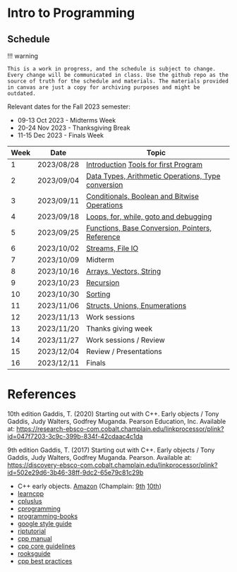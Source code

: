 # Intro to Programming

## Schedule

!!! warning
    
    This is a work in progress, and the schedule is subject to change. Every change will be communicated in class. Use the github repo as the source of truth for the schedule and materials. The materials provided in canvas are just a copy for archiving purposes and might be outdated.

Relevant dates for the Fall 2023 semester:
- 09-13 Oct 2023 - Midterms Week
- 20-24 Nov 2023 - Thanksgiving Break
- 11-15 Dec 2023 - Finals Week

| Week | Date       | Topic                                                                                     |
|------|------------|-------------------------------------------------------------------------------------------|
| 1    | 2023/08/28 | [Introduction](01-introduction/README.md) [Tools for first Program](02-tooling/README.md) |
| 2    | 2023/09/04 | [Data Types, Arithmetic Operations, Type conversion](03-datatypes/README.md)              |
| 3    | 2023/09/11 | [Conditionals, Boolean and Bitwise Operations](04-conditionals//README.md)                |
| 4    | 2023/09/18 | [Loops, for, while, goto and debugging](05-loops//README.md)                              |
| 5    | 2023/09/25 | [Functions, Base Conversion, Pointers, Reference](06-functions/README.md)                 |
| 6    | 2023/10/02 | [Streams, File IO](07-streams/README.md)                                                  |
| 7    | 2023/10/09 | Midterm                                                                                   |
| 8    | 2023/10/16 | [Arrays, Vectors, String](08-arrays/README.md)                                            | 
| 9    | 2023/10/23 | [Recursion](09-recursion/README.md)                                                       |
| 10   | 2023/10/30 | [Sorting](10-sorting/README.md)                                                           |
| 11   | 2023/11/06 | [Structs, Unions, Enumerations](11-structs/README.md)                                     |
| 12   | 2023/11/13 | Work sessions                                                                             |
| 13   | 2023/11/20 | Thanks giving week                                                                        |
| 14   | 2023/11/27 | Work sessions / Review                                                                    |
| 15   | 2023/12/04 | Review / Presentations                                                                    |
| 16   | 2023/12/11 | Finals                                                                                    |


# References


 

10th edition
Gaddis, T. (2020) Starting out with C++. Early objects / Tony Gaddis, Judy Walters, Godfrey Muganda. Pearson Education, Inc. Available at: https://research-ebsco-com.cobalt.champlain.edu/linkprocessor/plink?id=047f7203-3c9c-399b-834f-42cdaac4c1da

9th edition
Gaddis, T. (2017) Starting out with C++. Early objects / Tony Gaddis, Judy Walters, Godfrey Muganda. Pearson. Available at: https://discovery-ebsco-com.cobalt.champlain.edu/linkprocessor/plink?id=502e29d6-3b46-38ff-9dc2-65e79c81c29b

- C++ early objects. [Amazon](https://a.co/d/3L7C77q) (Champlain: [9th](https://research-ebsco-com.cobalt.champlain.edu/linkprocessor/plink?id=047f7203-3c9c-399b-834f-42cdaac4c1da) [10th](https://discovery-ebsco-com.cobalt.champlain.edu/linkprocessor/plink?id=502e29d6-3b46-38ff-9dc2-65e79c81c29b)) 
- [learncpp](https://www.learncpp.com/)
- [cpluslus](https://cplusplus.com/doc/tutorial/)
- [cprogramming](https://www.cprogramming.com/tutorial/c++-tutorial.html)
- [programming-books](https://www.programming-books.io/essential/cpp/)
- [google style guide](https://google.github.io/styleguide/cppguide.html)
- [riptutorial](https://riptutorial.com/cplusplus)
- [cpp manual](https://cppreference.com/)
- [cpp core guidelines](https://isocpp.github.io/CppCoreGuidelines/CppCoreGuidelines)
- [rooksguide](https://rooksguide.files.wordpress.com/2013/12/rooks-guide-isbn-version.pdf)
- [cpp best practices](https://lefticus.gitbooks.io/cpp-best-practices/content/)
